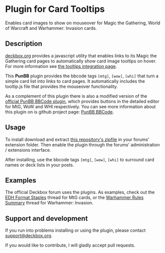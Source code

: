 Plugin for Card Tooltips
========================

Enables card images to show on mouseover for Magic the Gathering, World of Warcraft
and Warhammer: Invasion cards.

Description
-----------

[deckbox.org](http://deckbox.org) provides a javascript utility that enables links to its 
Magic the Gathering card pages to automatically show card image tooltips on hover. 
For more information see [the tooltips integration page](http://deckbox.org/help/tooltips).

This **PunBB** plugin provides the bbcode tags `[mtg]`, `[wow]`, `[whi]` that turn a 
simple card list into links to card pages. It automatically includes the tooltip.js
file that provides the mouseover functionality.

As a complement of this plugin there is also a modified version of the 
[official PunBB BBCode plugin](http://punbb.informer.com/svn/additions/punbb-1.3/extensions/pun_bbcode/),
which provides buttons in the detailed editor for MtG, WoW and WHI respectively. 
You can see more information about this plugin on is github project page: 
[PunBB BBCode](https://github.com/SebastianZaha/punbb_bbcode).


Usage
-----

To install download and extract 
[this repository's zipfile](https://github.com/SebastianZaha/punbb_card_tooltips/archive/master.zip) 
in your forums' extension folder. Then enable the plugin through the forums' 
administration / extensions interface.

After installing, use the bbcode tags `[mtg]`, `[wow]`, `[whi]` to surround card names or deck
lists in your posts.


Examples
--------

The official Deckbox forum uses the plugins. As examples, check out the 
[EDH Format Staples](http://deckbox.org/forum/viewtopic.php?id=1871) thread for MtG cards,
or the [Warhammer Rules Summary](http://deckbox.org/forum/viewtopic.php?id=232) thread for
Warhammer: Invasion.


Support and development
-----------------------

If you run into problems installing or using the plugin, please contact 
[support@deckbox.org](mailto:support@deckbox.org).

If you would like to contribute, I will gladly accept pull requests.

